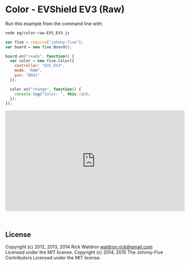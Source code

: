 <!--remove-start-->

# Color - EVShield EV3 (Raw)

<!--remove-end-->








Run this example from the command line with:
```bash
node eg/color-raw-EVS_EV3.js
```


```javascript
var five = require("johnny-five");
var board = new five.Board();

board.on("ready", function() {
  var color = new five.Color({
    controller: "EVS_EV3",
    mode: "RAW",
    pin: "BAS1"
  });

  color.on("change", function() {
    console.log("Color: ", this.rgb);
  });
});

```





<iframe width="560" height="315" src="https://www.youtube.com/embed/E2SD6MGpMUI" frameborder="0" allowfullscreen></iframe>



&nbsp;

<!--remove-start-->

## License
Copyright (c) 2012, 2013, 2014 Rick Waldron <waldron.rick@gmail.com>
Licensed under the MIT license.
Copyright (c) 2014, 2015 The Johnny-Five Contributors
Licensed under the MIT license.

<!--remove-end-->
